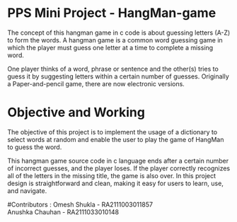 # PPS Mini Project - HangMan-game

The concept of this hangman game in c code is about guessing letters (A-Z) to form the words. A hangman game is a common word guessing game in which the player must guess one letter at a time to complete a missing word.


One player thinks of a word, phrase or sentence and the other(s) tries to guess it by suggesting letters within a certain number of guesses. Originally a Paper-and-pencil game, there are now electronic versions.


# Objective and Working

The objective of this project is to implement the usage of a dictionary to select words at random and enable the user to play the game of HangMan to guess the word.


This hangman game source code in c language ends after a certain number of incorrect guesses, and the player loses. If the player correctly recognizes all of the letters in the missing title, the game is also over. In this project design is straightforward and clean, making it easy for users to learn, use, and navigate.

#Contributors :
Omesh Shukla - RA2111003011857 <br />
Anushka Chauhan - RA2111033010148
